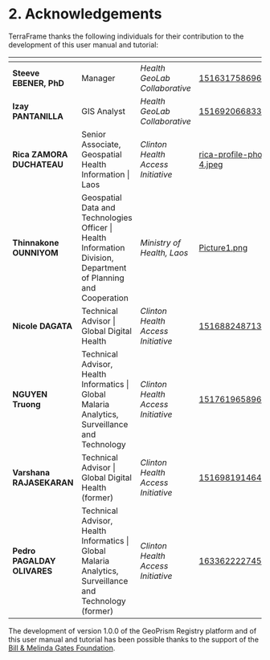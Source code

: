 # 2. Acknowledgements

TerraFrame thanks the following individuals for their contribution to the development of this user manual and tutorial:

<table data-view="cards"><thead><tr><th></th><th></th><th></th><th data-hidden data-card-cover data-type="files"></th></tr></thead><tbody><tr><td><strong>Steeve EBENER, PhD</strong></td><td>Manager</td><td><em>Health GeoLab Collaborative</em></td><td><a href="../../.gitbook/assets/1516317586969.jpg">1516317586969.jpg</a></td></tr><tr><td><strong>Izay PANTANILLA</strong></td><td>GIS Analyst</td><td><em>Health GeoLab Collaborative</em></td><td><a href="../../.gitbook/assets/1516920668336.jpg">1516920668336.jpg</a></td></tr><tr><td><strong>Rica ZAMORA DUCHATEAU</strong></td><td>Senior Associate, Geospatial Health Information | Laos</td><td><em>Clinton Health Access Initiative</em></td><td><a href="../../.gitbook/assets/rica-profile-photo-4.jpeg">rica-profile-photo-4.jpeg</a></td></tr><tr><td><strong>Thinnakone OUNNIYOM</strong></td><td>Geospatial Data and Technologies Officer | Health Information Division, Department of Planning and Cooperation</td><td><em>Ministry of Health, Laos</em></td><td><a href="../../.gitbook/assets/Picture1.png">Picture1.png</a></td></tr><tr><td><strong>Nicole DAGATA</strong></td><td>Technical Advisor | Global Digital Health</td><td><em>Clinton Health Access Initiative</em></td><td><a href="../../.gitbook/assets/1516882487135.jpg">1516882487135.jpg</a></td></tr><tr><td><strong>NGUYEN Truong</strong></td><td>Technical Advisor, Health Informatics | Global Malaria Analytics, Surveillance and Technology</td><td><em>Clinton Health Access Initiative</em></td><td><a href="../../.gitbook/assets/1517619658961.jpg">1517619658961.jpg</a></td></tr><tr><td><strong>Varshana RAJASEKARAN</strong></td><td>Technical Advisor | Global Digital Health (former)</td><td><em>Clinton Health Access Initiative</em></td><td><a href="../../.gitbook/assets/1516981914643.jpg">1516981914643.jpg</a></td></tr><tr><td><strong>Pedro PAGALDAY OLIVARES</strong></td><td>Technical Advisor, Health Informatics | Global Malaria Analytics, Surveillance and Technology (former)</td><td><em>Clinton Health Access Initiative</em></td><td><a href="../../.gitbook/assets/1633622227458.jpg">1633622227458.jpg</a></td></tr></tbody></table>

The development of version 1.0.0 of the GeoPrism Registry platform and of this user manual and tutorial has been possible thanks to the support of the [Bill & Melinda Gates Foundation](https://www.gatesfoundation.org/).
